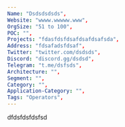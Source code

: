 ```yaml
--- 
Name: "Dsdsdsdsds", 
Website: "wwww.wwwww.www", 
OrgSize: "51 to 100", 
POC: "", 
Projects: "fdasfdsfdsafdsafdsafsda", 
Address: "fdsafadsfdsaf", 
Twitter: "twitter.com/dsdsds", 
Discord: "discord.gg/dsdsd",
Telegram: "t.me/dsfsds", 
Architecture: "",  
Segment: "", 
Category: "", 
Application-Category: "", 
Tags: "Operators",
--- 
```

<!--lang:en--> 
dfdsfdsfdsfsd
<!--lang:es--] 

<!--lang:de--] 

<!--lang:fr--] 

<!--lang:pl--] 

<!--lang:uk--] 

[!--lang:*--> 